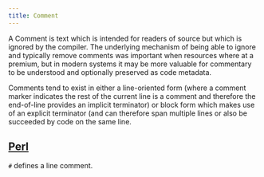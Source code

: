 ```yaml
---
title: Comment
---
```


A Comment is text which is intended for readers of source but which is
ignored by the compiler. The underlying mechanism of being able to ignore
and typically remove comments was important when resources where at a
premium, but in modern systems it may be more valuable for commentary
to be understood and optionally preserved as code metadata.

Comments tend to exist in either a line-oriented form
(where a comment marker indicates the rest of the current line
is a comment and therefore the end-of-line provides an
implicit terminator) or block form which makes use of
an explicit terminator (and can therefore span multiple
lines or also be succeeded by code on the same line.

## [Perl](perl)

`#` defines a line comment.
